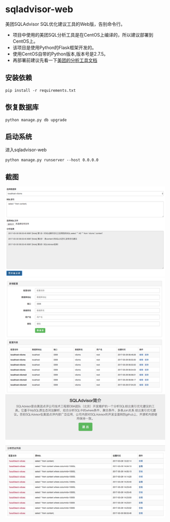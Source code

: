 # sqladvisor-web
美团SQLAdvisor SQL优化建议工具的Web版，告别命令行。
* 项目中使用的美团SQL分析工具是在CentOS上编译的，所以建议部署到CentOS上。
* 该项目是使用Python的Flask框架开发的。
* 使用CentOS自带的Python版本,版本号是2.7.5。
* 再部署前建议先看一下[美团的分析工具文档](https://github.com/Meituan-Dianping/SQLAdvisor)

## 安装依赖
```
pip install -r requirements.txt
```

## 恢复数据库
```
python manage.py db upgrade
```

## 启动系统
进入sqladvisor-web
```
python manage.py runserver --host 0.0.0.0
```

## 截图
![analysis](screenshot/WX20170330-145627.png)
![setting](screenshot/WX20170330-150957.png)
![his](screenshot/his.png)
